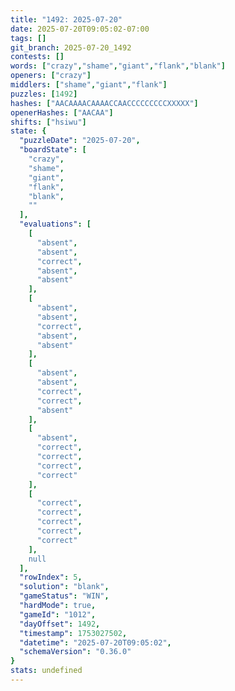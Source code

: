 ```yaml
---
title: "1492: 2025-07-20"
date: 2025-07-20T09:05:02-07:00
tags: []
git_branch: 2025-07-20_1492
contests: []
words: ["crazy","shame","giant","flank","blank"]
openers: ["crazy"]
middlers: ["shame","giant","flank"]
puzzles: [1492]
hashes: ["AACAAAACAAAACCAACCCCCCCCCXXXXX"]
openerHashes: ["AACAA"]
shifts: ["hsiwu"]
state: {
  "puzzleDate": "2025-07-20",
  "boardState": [
    "crazy",
    "shame",
    "giant",
    "flank",
    "blank",
    ""
  ],
  "evaluations": [
    [
      "absent",
      "absent",
      "correct",
      "absent",
      "absent"
    ],
    [
      "absent",
      "absent",
      "correct",
      "absent",
      "absent"
    ],
    [
      "absent",
      "absent",
      "correct",
      "correct",
      "absent"
    ],
    [
      "absent",
      "correct",
      "correct",
      "correct",
      "correct"
    ],
    [
      "correct",
      "correct",
      "correct",
      "correct",
      "correct"
    ],
    null
  ],
  "rowIndex": 5,
  "solution": "blank",
  "gameStatus": "WIN",
  "hardMode": true,
  "gameId": "1012",
  "dayOffset": 1492,
  "timestamp": 1753027502,
  "datetime": "2025-07-20T09:05:02",
  "schemaVersion": "0.36.0"
}
stats: undefined
---
```

<!-- more -->
